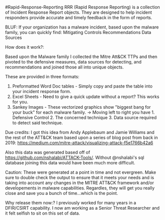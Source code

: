 #Rapid-Response-Reporting
RRR (Rapid Response Reporting) is a collection of Incident Response Report objects.  They are designed to help incident responders provide accurate and timely feedback in the form of reports.

BLUF:  If your organization has a malware incident, based upon the malware family, you can quickly find:
Mitigating Controls
Recommendations
Data Sources

How does it work?:

Based upon the Malware family I collected the Mitre Att&CK TTPs and then pivoted to the defensive measures, data sources for detecting, and recommendations and joined those all into unique objects.

These are provided in three formats:
1. Preformatted Word Doc tables - Simply copy and paste the table into your incident response form.
2. Excel Sheets -  Need to give a quick update without a report?  This works for you.
3. Sankey Images - These vectorized graphics show "biggest bang for your buck" for each malware family.
  -> Moving left to right you have 1. Defensive Control 2. The concerned technique 3. Data source required to detect said technique.
  
Due credits:  I got this idea from Andy Applebaum and Jamie Williams and the rest of the ATT&CK team based upon a series of blog post from back in 2019:
https://medium.com/mitre-attack/visualizing-attack-f5e1766b42a6

Also this data was generated based off of https://github.com/nshalabi/ATTACK-Tools/.  Without @nshalabi's sql database joining this data would have been much more difficult.

Caution:
These were generated at a point in time and not evergreen.  Make sure to double check the output to ensure that it meets your needs and is taking into account any changes in the MITRE ATT&CK framework and/or developements in malware capabilities.  Regardles, they will get you really close and save you a bunch of time...which is the point.

Why release them now:?
I previously worked for many years in a DFIR/CSIRT capability.  I now am working as a Senior Threat Researcher and it felt selfish to sit on this set of data.
